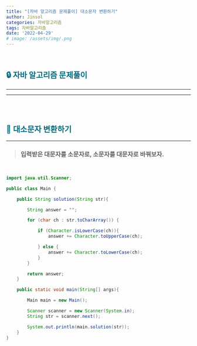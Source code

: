 ```yaml
---
title: "[자바 알고리즘 문제풀이] 대소문자 변환하기"
author: Jinsol
categories: 자바알고리즘
tags: 자바알고리즘
date: '2022-04-29'
# image: /assets/img/.png
---
```


<br>

## <span style="color:#006E7F">**🔒 자바 알고리즘 문제풀이**</span>
<hr>
<hr>

<br>
<br>

## <span style="color:#006E7F">**🔐 대소문자 변환하기**</span>
<hr>

> ### 입력받은 대문자를 소문자로, 소문자를 대문자로 바꿔보자.

<br>

```java
import java.util.Scanner;

public class Main {

    public String solution(String str){

        String answer = "";

        for (char ch : str.toCharArray()) {

            if (Character.isLowerCase(ch)){
                answer += Character.toUpperCase(ch);

            } else {
                answer += Character.toLowerCase(ch);
            }
        }

        return answer;
    }

    public static void main(String[] args){

        Main main = new Main();

        Scanner scanner = new Scanner(System.in);
        String str = scanner.next();

        System.out.println(main.solution(str));
    }
}
```